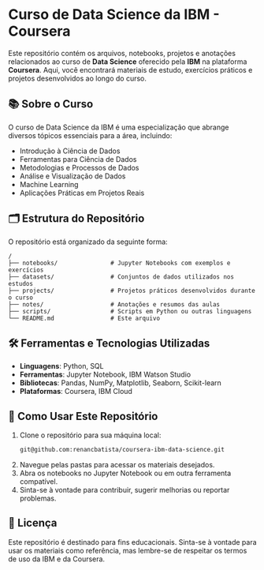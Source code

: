 
# Curso de Data Science da IBM - Coursera

Este repositório contém os arquivos, notebooks, projetos e anotações relacionados ao curso de **Data Science** oferecido pela **IBM** na plataforma **Coursera**. Aqui, você encontrará materiais de estudo, exercícios práticos e projetos desenvolvidos ao longo do curso.

## 📚 Sobre o Curso

O curso de Data Science da IBM é uma especialização que abrange diversos tópicos essenciais para a área, incluindo:

- Introdução à Ciência de Dados
- Ferramentas para Ciência de Dados
- Metodologias e Processos de Dados
- Análise e Visualização de Dados
- Machine Learning
- Aplicações Práticas em Projetos Reais

## 🗂 Estrutura do Repositório

O repositório está organizado da seguinte forma:

```
/
├── notebooks/               # Jupyter Notebooks com exemplos e exercícios
├── datasets/                # Conjuntos de dados utilizados nos estudos
├── projects/                # Projetos práticos desenvolvidos durante o curso
├── notes/                   # Anotações e resumos das aulas
├── scripts/                 # Scripts em Python ou outras linguagens
└── README.md                # Este arquivo
```

## 🛠 Ferramentas e Tecnologias Utilizadas

- **Linguagens**: Python, SQL
- **Ferramentas**: Jupyter Notebook, IBM Watson Studio
- **Bibliotecas**: Pandas, NumPy, Matplotlib, Seaborn, Scikit-learn
- **Plataformas**: Coursera, IBM Cloud

## 📂 Como Usar Este Repositório

1. Clone o repositório para sua máquina local:
   ```bash
   git@github.com:renancbatista/coursera-ibm-data-science.git
   ```
2. Navegue pelas pastas para acessar os materiais desejados.
3. Abra os notebooks no Jupyter Notebook ou em outra ferramenta compatível.
4. Sinta-se à vontade para contribuir, sugerir melhorias ou reportar problemas.

## 📝 Licença

Este repositório é destinado para fins educacionais. Sinta-se à vontade para usar os materiais como referência, mas lembre-se de respeitar os termos de uso da IBM e da Coursera.


